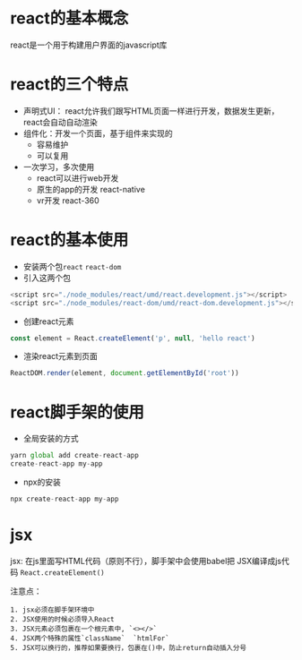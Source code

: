 # react的基本概念

react是一个用于构建用户界面的javascript库



# react的三个特点

+ 声明式UI： react允许我们跟写HTML页面一样进行开发，数据发生更新，react会自动自动渲染
+ 组件化：开发一个页面，基于组件来实现的
  + 容易维护
  + 可以复用
+ 一次学习，多次使用
  + react可以进行web开发
  + 原生的app的开发  react-native
  + vr开发  react-360





# react的基本使用

+ 安装两个包`react`  `react-dom`
+ 引入这两个包

```js
<script src="./node_modules/react/umd/react.development.js"></script>
<script src="./node_modules/react-dom/umd/react-dom.development.js"></script>
```

+ 创建react元素

```js
const element = React.createElement('p', null, 'hello react')
```

+ 渲染react元素到页面

```js
ReactDOM.render(element, document.getElementById('root'))
```



# react脚手架的使用

+ 全局安装的方式

```js
yarn global add create-react-app
create-react-app my-app
```

+ npx的安装

```js
npx create-react-app my-app
```

# jsx

jsx: 在js里面写HTML代码（原则不行），脚手架中会使用babel把 JSX编译成js代码		`React.createElement()`



注意点：

 	1. jsx必须在脚手架环境中
 	2. JSX使用的时候必须导入React
 	3. JSX元素必须包裹在一个根元素中, `<></>`
 	4. JSX两个特殊的属性`className`  `htmlFor`
 	5. JSX可以换行的，推荐如果要换行，包裹在()中，防止return自动插入分号